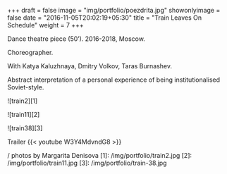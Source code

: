 +++
draft = false
image = "img/portfolio/poezdrita.jpg"
showonlyimage = false
date = "2016-11-05T20:02:19+05:30"
title = "Train Leaves On Schedule"
weight = 7
+++

Dance theatre piece (50’). 
2016-2018, Moscow.
<!--more-->

Choreographer.

With Katya Kaluzhnaya, Dmitry Volkov, Taras Burnashev.

Abstract interpretation of a personal experience of being institutionalised Soviet-style.


![train2][1]

![train11][2]

![train38][3]



Trailer
{{< youtube W3Y4MdvndG8 >}}


/
photos by Margarita Denisova
[1]: /img/portfolio/train2.jpg
[2]: /img/portfolio/train11.jpg
[3]: /img/portfolio/train-38.jpg